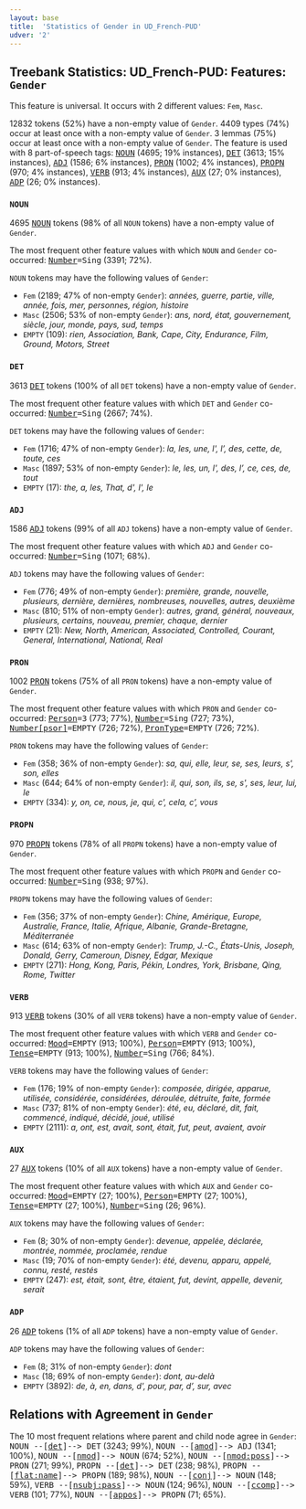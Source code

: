 ```yaml
---
layout: base
title:  'Statistics of Gender in UD_French-PUD'
udver: '2'
---
```


## Treebank Statistics: UD_French-PUD: Features: `Gender`

This feature is universal.
It occurs with 2 different values: `Fem`, `Masc`.

12832 tokens (52%) have a non-empty value of `Gender`.
4409 types (74%) occur at least once with a non-empty value of `Gender`.
3 lemmas (75%) occur at least once with a non-empty value of `Gender`.
The feature is used with 8 part-of-speech tags: <tt><a href="fr_pud-pos-NOUN.html">NOUN</a></tt> (4695; 19% instances), <tt><a href="fr_pud-pos-DET.html">DET</a></tt> (3613; 15% instances), <tt><a href="fr_pud-pos-ADJ.html">ADJ</a></tt> (1586; 6% instances), <tt><a href="fr_pud-pos-PRON.html">PRON</a></tt> (1002; 4% instances), <tt><a href="fr_pud-pos-PROPN.html">PROPN</a></tt> (970; 4% instances), <tt><a href="fr_pud-pos-VERB.html">VERB</a></tt> (913; 4% instances), <tt><a href="fr_pud-pos-AUX.html">AUX</a></tt> (27; 0% instances), <tt><a href="fr_pud-pos-ADP.html">ADP</a></tt> (26; 0% instances).

### `NOUN`

4695 <tt><a href="fr_pud-pos-NOUN.html">NOUN</a></tt> tokens (98% of all `NOUN` tokens) have a non-empty value of `Gender`.

The most frequent other feature values with which `NOUN` and `Gender` co-occurred: <tt><a href="fr_pud-feat-Number.html">Number</a></tt><tt>=Sing</tt> (3391; 72%).

`NOUN` tokens may have the following values of `Gender`:

* `Fem` (2189; 47% of non-empty `Gender`): <em>années, guerre, partie, ville, année, fois, mer, personnes, région, histoire</em>
* `Masc` (2506; 53% of non-empty `Gender`): <em>ans, nord, état, gouvernement, siècle, jour, monde, pays, sud, temps</em>
* `EMPTY` (109): <em>rien, Association, Bank, Cape, City, Endurance, Film, Ground, Motors, Street</em>

### `DET`

3613 <tt><a href="fr_pud-pos-DET.html">DET</a></tt> tokens (100% of all `DET` tokens) have a non-empty value of `Gender`.

The most frequent other feature values with which `DET` and `Gender` co-occurred: <tt><a href="fr_pud-feat-Number.html">Number</a></tt><tt>=Sing</tt> (2667; 74%).

`DET` tokens may have the following values of `Gender`:

* `Fem` (1716; 47% of non-empty `Gender`): <em>la, les, une, l', l’, des, cette, de, toute, ces</em>
* `Masc` (1897; 53% of non-empty `Gender`): <em>le, les, un, l', des, l’, ce, ces, de, tout</em>
* `EMPTY` (17): <em>the, a, les, That, d', l', le</em>

### `ADJ`

1586 <tt><a href="fr_pud-pos-ADJ.html">ADJ</a></tt> tokens (99% of all `ADJ` tokens) have a non-empty value of `Gender`.

The most frequent other feature values with which `ADJ` and `Gender` co-occurred: <tt><a href="fr_pud-feat-Number.html">Number</a></tt><tt>=Sing</tt> (1071; 68%).

`ADJ` tokens may have the following values of `Gender`:

* `Fem` (776; 49% of non-empty `Gender`): <em>première, grande, nouvelle, plusieurs, dernière, dernières, nombreuses, nouvelles, autres, deuxième</em>
* `Masc` (810; 51% of non-empty `Gender`): <em>autres, grand, général, nouveaux, plusieurs, certains, nouveau, premier, chaque, dernier</em>
* `EMPTY` (21): <em>New, North, American, Associated, Controlled, Courant, General, International, National, Real</em>

### `PRON`

1002 <tt><a href="fr_pud-pos-PRON.html">PRON</a></tt> tokens (75% of all `PRON` tokens) have a non-empty value of `Gender`.

The most frequent other feature values with which `PRON` and `Gender` co-occurred: <tt><a href="fr_pud-feat-Person.html">Person</a></tt><tt>=3</tt> (773; 77%), <tt><a href="fr_pud-feat-Number.html">Number</a></tt><tt>=Sing</tt> (727; 73%), <tt><a href="fr_pud-feat-Number-psor.html">Number[psor]</a></tt><tt>=EMPTY</tt> (726; 72%), <tt><a href="fr_pud-feat-PronType.html">PronType</a></tt><tt>=EMPTY</tt> (726; 72%).

`PRON` tokens may have the following values of `Gender`:

* `Fem` (358; 36% of non-empty `Gender`): <em>sa, qui, elle, leur, se, ses, leurs, s', son, elles</em>
* `Masc` (644; 64% of non-empty `Gender`): <em>il, qui, son, ils, se, s', ses, leur, lui, le</em>
* `EMPTY` (334): <em>y, on, ce, nous, je, qui, c', cela, c’, vous</em>

### `PROPN`

970 <tt><a href="fr_pud-pos-PROPN.html">PROPN</a></tt> tokens (78% of all `PROPN` tokens) have a non-empty value of `Gender`.

The most frequent other feature values with which `PROPN` and `Gender` co-occurred: <tt><a href="fr_pud-feat-Number.html">Number</a></tt><tt>=Sing</tt> (938; 97%).

`PROPN` tokens may have the following values of `Gender`:

* `Fem` (356; 37% of non-empty `Gender`): <em>Chine, Amérique, Europe, Australie, France, Italie, Afrique, Albanie, Grande-Bretagne, Méditerranée</em>
* `Masc` (614; 63% of non-empty `Gender`): <em>Trump, J.-C., États-Unis, Joseph, Donald, Gerry, Cameroun, Disney, Edgar, Mexique</em>
* `EMPTY` (271): <em>Hong, Kong, Paris, Pékin, Londres, York, Brisbane, Qing, Rome, Twitter</em>

### `VERB`

913 <tt><a href="fr_pud-pos-VERB.html">VERB</a></tt> tokens (30% of all `VERB` tokens) have a non-empty value of `Gender`.

The most frequent other feature values with which `VERB` and `Gender` co-occurred: <tt><a href="fr_pud-feat-Mood.html">Mood</a></tt><tt>=EMPTY</tt> (913; 100%), <tt><a href="fr_pud-feat-Person.html">Person</a></tt><tt>=EMPTY</tt> (913; 100%), <tt><a href="fr_pud-feat-Tense.html">Tense</a></tt><tt>=EMPTY</tt> (913; 100%), <tt><a href="fr_pud-feat-Number.html">Number</a></tt><tt>=Sing</tt> (766; 84%).

`VERB` tokens may have the following values of `Gender`:

* `Fem` (176; 19% of non-empty `Gender`): <em>composée, dirigée, apparue, utilisée, considérée, considérées, déroulée, détruite, faite, formée</em>
* `Masc` (737; 81% of non-empty `Gender`): <em>été, eu, déclaré, dit, fait, commencé, indiqué, décidé, joué, utilisé</em>
* `EMPTY` (2111): <em>a, ont, est, avait, sont, était, fut, peut, avaient, avoir</em>

### `AUX`

27 <tt><a href="fr_pud-pos-AUX.html">AUX</a></tt> tokens (10% of all `AUX` tokens) have a non-empty value of `Gender`.

The most frequent other feature values with which `AUX` and `Gender` co-occurred: <tt><a href="fr_pud-feat-Mood.html">Mood</a></tt><tt>=EMPTY</tt> (27; 100%), <tt><a href="fr_pud-feat-Person.html">Person</a></tt><tt>=EMPTY</tt> (27; 100%), <tt><a href="fr_pud-feat-Tense.html">Tense</a></tt><tt>=EMPTY</tt> (27; 100%), <tt><a href="fr_pud-feat-Number.html">Number</a></tt><tt>=Sing</tt> (26; 96%).

`AUX` tokens may have the following values of `Gender`:

* `Fem` (8; 30% of non-empty `Gender`): <em>devenue, appelée, déclarée, montrée, nommée, proclamée, rendue</em>
* `Masc` (19; 70% of non-empty `Gender`): <em>été, devenu, apparu, appelé, connu, resté, restés</em>
* `EMPTY` (247): <em>est, était, sont, être, étaient, fut, devint, appelle, devenir, serait</em>

### `ADP`

26 <tt><a href="fr_pud-pos-ADP.html">ADP</a></tt> tokens (1% of all `ADP` tokens) have a non-empty value of `Gender`.

`ADP` tokens may have the following values of `Gender`:

* `Fem` (8; 31% of non-empty `Gender`): <em>dont</em>
* `Masc` (18; 69% of non-empty `Gender`): <em>dont, au-delà</em>
* `EMPTY` (3892): <em>de, à, en, dans, d', pour, par, d’, sur, avec</em>

## Relations with Agreement in `Gender`

The 10 most frequent relations where parent and child node agree in `Gender`:
<tt>NOUN --[<tt><a href="fr_pud-dep-det.html">det</a></tt>]--> DET</tt> (3243; 99%),
<tt>NOUN --[<tt><a href="fr_pud-dep-amod.html">amod</a></tt>]--> ADJ</tt> (1341; 100%),
<tt>NOUN --[<tt><a href="fr_pud-dep-nmod.html">nmod</a></tt>]--> NOUN</tt> (674; 52%),
<tt>NOUN --[<tt><a href="fr_pud-dep-nmod-poss.html">nmod:poss</a></tt>]--> PRON</tt> (271; 99%),
<tt>PROPN --[<tt><a href="fr_pud-dep-det.html">det</a></tt>]--> DET</tt> (238; 98%),
<tt>PROPN --[<tt><a href="fr_pud-dep-flat-name.html">flat:name</a></tt>]--> PROPN</tt> (189; 98%),
<tt>NOUN --[<tt><a href="fr_pud-dep-conj.html">conj</a></tt>]--> NOUN</tt> (148; 59%),
<tt>VERB --[<tt><a href="fr_pud-dep-nsubj-pass.html">nsubj:pass</a></tt>]--> NOUN</tt> (124; 96%),
<tt>NOUN --[<tt><a href="fr_pud-dep-ccomp.html">ccomp</a></tt>]--> VERB</tt> (101; 77%),
<tt>NOUN --[<tt><a href="fr_pud-dep-appos.html">appos</a></tt>]--> PROPN</tt> (71; 65%).

